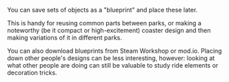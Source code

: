 You can save sets of objects as a "blueprint" and place these later.

This is handy for reusing common parts between parks, or making a noteworthy (be it compact or high-excitement) coaster design and then making variations of it in different parks.

You can also download blueprints from Steam Workshop or mod.io.
Placing down other people's designs can be less interesting, however:
looking at what other people are doing can still be valuable to study ride elements or decoration tricks.